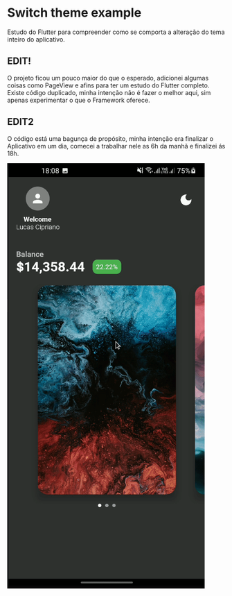 # Switch theme example

Estudo do Flutter para compreender como se comporta a alteração do tema inteiro do aplicativo.

## EDIT!

O projeto ficou um pouco maior do que o esperado, adicionei algumas coisas como PageView e afins para ter um estudo do Flutter completo. Existe código duplicado, minha intenção não é fazer o melhor aqui, sim apenas experimentar o que o Framework oferece.

## EDIT2

O código está uma bagunça de propósito, minha intenção era finalizar o Aplicativo em um dia, comecei a trabalhar nele as 6h da manhã e finalizei ás 18h.

![](record.gif)
